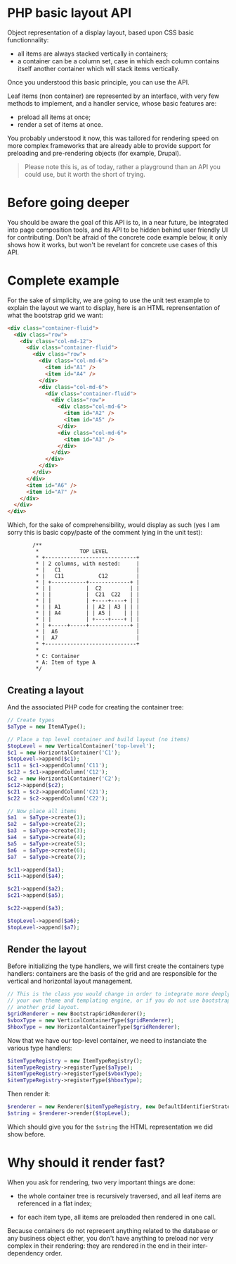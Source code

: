 # PHP basic layout API

Object representation of a display layout, based upon CSS basic functionnality:

 * all items are always stacked vertically in containers;
 * a container can be a column set, case in which each column contains itself
   another container which will stack items vertically.

Once you understood this basic principle, you can use the API.

Leaf items (non container) are represented by an interface, with very few
methods to implement, and a handler service, whose basic features are:

 * preload all items at once;
 * render a set of items at once.

You probably understood it now, this was tailored for rendering speed on more
complex frameworks that are already able to provide support for preloading
and pre-rendering objects (for example, Drupal).

> Please note this is, as of today, rather a playground than an API you could
> use, but it worth the short of trying.

# Before going deeper

You should be aware the goal of this API is to, in a near future, be integrated
into page composition tools, and its API to be hidden behind user friendly UI
for contributing. Don't be afraid of the concrete code example below, it only
shows how it works, but won't be revelant for concrete use cases of this API.

# Complete example

For the sake of simplicity, we are going to use the unit test example to
explain the layout we want to display, here is an HTML reprensentation of
what the bootstrap grid we want:

```html
<div class="container-fluid">
  <div class="row">
    <div class="col-md-12">
      <div class="container-fluid">
        <div class="row">
          <div class="col-md-6">
            <item id="A1" />
            <item id="A4" />
          </div>
          <div class="col-md-6">
            <div class="container-fluid">
              <div class="row">
                <div class="col-md-6">
                  <item id="A2" />
                  <item id="A5" />
                </div>
                <div class="col-md-6">
                  <item id="A3" />
                </div>
              </div>
            </div>
          </div>
        </div>
      </div>
      <item id="A6" />
      <item id="A7" />
    </div>
  </div>
</div>
```

Which, for the sake of comprehensibility, would display as such (yes I am sorry
this is basic copy/paste of the comment lying in the unit test):

```
        /**
         *             TOP LEVEL
         * +-----------------------------+
         * | 2 columns, with nested:     |
         * |   C1                        |
         * |   C11           C12         |
         * | +-----------+-------------+ |
         * | |           |  C2         | |
         * | |           |  C21  C22   | |
         * | |           | +----+----+ | |
         * | | A1        | | A2 | A3 | | |
         * | | A4        | | A5 |    | | |
         * | |           | +----+----+ | |
         * | +-----+-----+-------------+ |
         * |  A6                         |
         * |  A7                         |
         * +-----------------------------+
         *
         * C: Container
         * A: Item of type A
         */
```

## Creating a layout

And the associated PHP code for creating the container tree:

```php
// Create types
$aType = new ItemAType();

// Place a top level container and build layout (no items)
$topLevel = new VerticalContainer('top-level');
$c1 = new HorizontalContainer('C1');
$topLevel->append($c1);
$c11 = $c1->appendColumn('C11');
$c12 = $c1->appendColumn('C12');
$c2 = new HorizontalContainer('C2');
$c12->append($c2);
$c21 = $c2->appendColumn('C21');
$c22 = $c2->appendColumn('C22');

// Now place all items
$a1  = $aType->create(1);
$a2  = $aType->create(2);
$a3  = $aType->create(3);
$a4  = $aType->create(4);
$a5  = $aType->create(5);
$a6  = $aType->create(6);
$a7  = $aType->create(7);

$c11->append($a1);
$c11->append($a4);

$c21->append($a2);
$c21->append($a5);

$c22->append($a3);

$topLevel->append($a6);
$topLevel->append($a7);
```

## Render the layout

Before initializing the type handlers, we will first create the containers
type handlers: containers are the basis of the grid and are responsible for
the vertical and horizontal layout management.

```php
// This is the class you would change in order to integrate more deeply with
// your own theme and templating engine, or if you do not use bootstrap but
// another grid layout.
$gridRenderer = new BootstrapGridRenderer();
$vboxType = new VerticalContainerType($gridRenderer);
$hboxType = new HorizontalContainerType($gridRenderer);
```

Now that we have our top-level container, we need to instanciate the various
type handlers:

```php
$itemTypeRegistry = new ItemTypeRegistry();
$itemTypeRegistry->registerType($aType);
$itemTypeRegistry->registerType($vboxType);
$itemTypeRegistry->registerType($hboxType);
```

Then render it:
```php
$renderer = new Renderer($itemTypeRegistry, new DefaultIdentifierStrategy());
$string = $renderer->render($topLevel);
```

Which should give you for the ``$string`` the HTML representation we did show
before.

# Why should it render fast?

When you ask for rendering, two very important things are done:

 * the whole container tree is recursively traversed, and all leaf items are
   referenced in a flat index;

 * for each item type, all items are preloaded then rendered in one call.

Because containers do not represent anything related to the database or any
business object either, you don't have anything to preload nor very complex in
their rendering: they are rendered in the end in their inter-dependency order.
